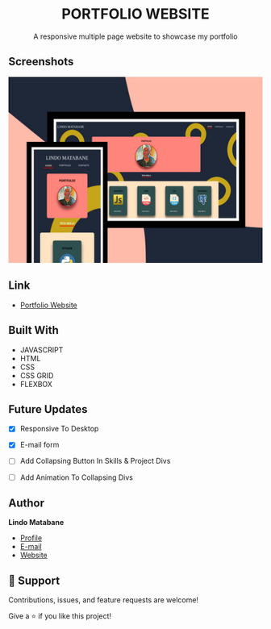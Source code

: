 <h1 align="center">PORTFOLIO WEBSITE</h1>

<p align="center">
  A responsive multiple page website to showcase my portfolio
</p>

## Screenshots

![Preview](./assets/project-previews/project-preview(personal).jpg "Preview")

## Link

- [Portfolio Website](https://lindo-code.github.io/portfolio-website/ "View Website")

## Built With

- JAVASCRIPT
- HTML
- CSS
- CSS GRID
- FLEXBOX

## Future Updates

- [x] Responsive To Desktop
- [x] E-mail form
- [ ] Add Collapsing Button In Skills & Project Divs
- [ ] Add Animation To Collapsing Divs 



## Author

**Lindo Matabane**

- [Profile](https://github.com/Lindo-code "Lindo Matabane")
- [E-mail](mailto:sdrowvieli1@gmail.com?subject=Hi "Hi!")
- [Website](https://github.com/Lindo-code/portfolio-website "Welcome")

## 🤝 Support

Contributions, issues, and feature requests are welcome!

Give a ⭐️ if you like this project!